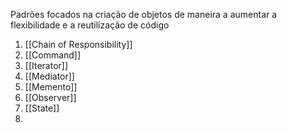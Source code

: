 Padrões focados na criação de objetos de maneira a aumentar a flexibilidade e a reutilização de código

1. [[Chain of Responsibility]]
2. [[Command]]
3. [[Iterator]]
4. [[Mediator]]
5. [[Memento]]
6. [[Observer]]
7. [[State]]
8. 